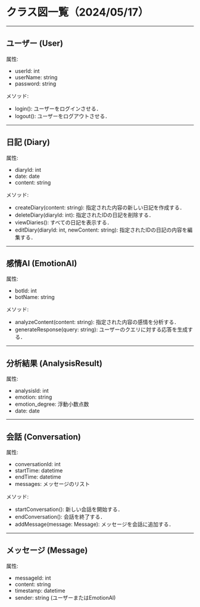 #  クラス図一覧（2024/05/17）

---
ユーザー (User)
--------------------------------------------------------------
属性:
- userId: int
- userName: string
- password: string

メソッド:
- login(): ユーザーをログインさせる．
- logout(): ユーザーをログアウトさせる．

---
日記 (Diary)
--------------------------------------------------------------
属性:
- diaryId: int
- date: date
- content: string

メソッド:
- createDiary(content: string): 指定された内容の新しい日記を作成する．
- deleteDiary(diaryId: int): 指定されたIDの日記を削除する．
- viewDiaries(): すべての日記を表示する．
- editDiary(diaryId: int, newContent: string): 指定されたIDの日記の内容を編集する．

---
感情AI (EmotionAI)
--------------------------------------------------------------
属性:
- botId: int
- botName: string

メソッド:
- analyzeContent(content: string): 指定された内容の感情を分析する．
- generateResponse(query: string): ユーザーのクエリに対する応答を生成する．

---
分析結果 (AnalysisResult)
--------------------------------------------------------------
属性:
- analysisId: int
- emotion: string
- emotion_degree: 浮動小数点数
- date: date

---
会話 (Conversation)
--------------------------------------------------------------
属性:
- conversationId: int
- startTime: datetime
- endTime: datetime
- messages: メッセージのリスト

メソッド:
- startConversation(): 新しい会話を開始する．
- endConversation(): 会話を終了する．
- addMessage(message: Message): メッセージを会話に追加する．

---
メッセージ (Message)
--------------------------------------------------------------
属性:
- messageId: int
- content: string
- timestamp: datetime
- sender: string (ユーザーまたはEmotionAI)
